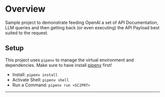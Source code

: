 # Overview
Sample project to demonstrate feeding OpenAI a set of API Documentation, LLM queries and then getting back (or even executing) the API Payload best suited to the request.

## Setup
This project uses `pipenv` to manage the virtual environment and dependencies. Make sure to have install [pipenv](https://pipenv.pypa.io/en/latest/) first!

- Install: `pipenv install`
- Activate Shell: `pipenv shell`
- Run a Command: `pipenv run <SCIPRT>`
---